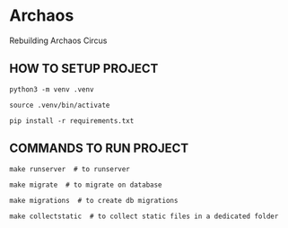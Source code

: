 # Archaos
Rebuilding Archaos Circus


## HOW TO SETUP PROJECT

```
python3 -m venv .venv
```

```
source .venv/bin/activate
```

```
pip install -r requirements.txt
```

## COMMANDS TO RUN PROJECT

```
make runserver  # to runserver
```

```
make migrate  # to migrate on database
```

```
make migrations  # to create db migrations
```

```
make collectstatic  # to collect static files in a dedicated folder
```
